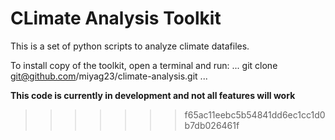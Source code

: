 # CLimate Analysis Toolkit

This is a set of python scripts to analyze climate datafiles.


To install copy of the toolkit, open a terminal and run:
...
git clone git@github.com/miyag23/climate-analysis.git
...


**This code is currently in development and not all features will work**
>>>>>>> f65ac11eebc5b54841dd6ec1cc1d0b7db026461f
